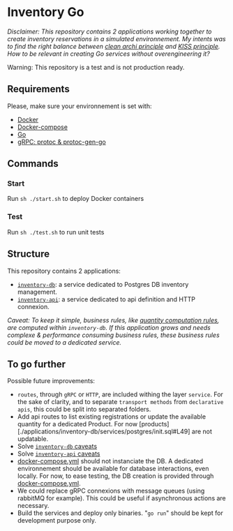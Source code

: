 # Inventory Go

*Disclaimer: This repository contains 2 applications working together to create inventory reservations in a simulated environnement. My intents was to find the right balance between [clean archi principle](https://blog.cleancoder.com/uncle-bob/2012/08/13/the-clean-architecture.html) and [KISS principle](https://en.wikipedia.org/wiki/KISS_principle). How to be relevant in creating Go services without overengineering it?*

Warning: This repository is a test and is not production ready.

## Requirements

Please, make sure your environnement is set with:

- [Docker](https://docs.docker.com/engine/install/)
- [Docker-compose](https://docs.docker.com/compose/install/)
- [Go](https://golang.org/)
- [gRPC: protoc & protoc-gen-go](https://grpc.io/docs/quickstart/go/)

## Commands

### Start

Run `sh ./start.sh` to deploy Docker containers

### Test

Run `sh ./test.sh` to run unit tests

## Structure

This repository contains 2 applications:
- [`inventory-db`](./applications/inventory-db/Readme.md): a service dedicated to Postgres DB inventory management.
- [`inventory-api`](./applications/inventory-api/Readme.md): a service dedicated to api definition and HTTP connexion.

*Caveat: To keep it simple, business rules, like [quantity computation rules](./applications/inventory-db/usecase/reservation.go#L47), are computed within `inventory-db`. If this application grows and needs complexe & performance consuming business rules, these business rules could be moved to a dedicated service.*

## To go further

Possible future improvements:
- `routes`, through `gRPC` or `HTTP`, are included withing the layer `service`. For the sake of clarity, and to separate `transport methods` from `declarative apis`, this could be split into separated folders.
- Add api routes to list existing registrations or update the available quantity for a dedicated Product. For now [products][./applications/inventory-db/services/postgres/init.sql#L49] are not updatable.
- Solve [`inventory-db` caveats](./applications/inventory-db/Readme.md)
- Solve [`inventory-api` caveats](./applications/inventory-api/Readme.md)
- [docker-compose.yml](./docker-compose.yml) should not instanciate the DB. A dedicated environnement should be available for database interactions, even locally. For now, to ease testing, the DB creation is provided through [docker-compose.yml](./docker-compose.yml).
- We could replace gRPC connexions with message queues (using rabbitMQ for example). This could be useful if asynchronous actions are necessary.
- Build the services and deploy only binaries. "`go run`" should be kept for development purpose only.